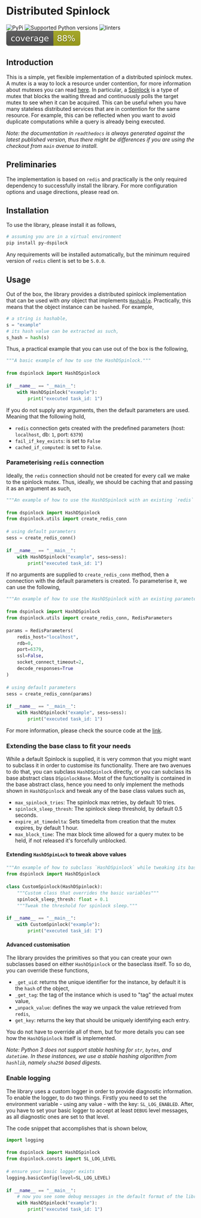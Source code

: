 # Distributed Spinlock

![PyPi](https://img.shields.io/pypi/v/py-dspinlock?style=round-square)
![Supported Python versions](https://img.shields.io/pypi/pyversions/py-dspinlock?style=round-square)
![linters](https://github.com/andylamp/py-dspinlock/actions/workflows/lint.yml/badge.svg)
![coverage](../coverage.svg)

## Introduction

This is a simple, yet flexible implementation of a distributed spinlock mutex. A mutex is a way to lock a resource
under contention, for more information about mutexes you can read [here][3]. In particular, a [Spinlock][4] is a type
of mutex that blocks the waiting thread and continuously polls the target mutex to see when it can be acquired. This
can be useful when you have many stateless distributed services that are in contention for the same resource. For
example, this can be reflected when you want to avoid duplicate computations while a query is already being executed.

*Note: the documentation in `readthedocs` is always generated against the latest published version, thus there might
be differences if you are using the checkout from `main` avenue to install.*

## Preliminaries

The implementation is based on `redis` and practically is the only required dependency to successfully install the
library. For more configuration options and usage directions, please read on.

## Installation

To use the library, please install it as follows,

```bash
# assuming you are in a virtual environment
pip install py-dspilock
```

Any requirements will be installed automatically, but the minimum required version of `redis` client is set to
be `5.0.0`.

## Usage

Out of the box, the library provides a distributed spinlock implementation that can be used with _any_ object that
implements [`Hashable`][1]. Practically, this means that the object instance can be `hash`ed. For example,

```python
# a string is hashable,
s = "example"
# its hash value can be extracted as such,
s_hash = hash(s)
```

Thus, a practical example that you can use out of the box is the following,

```python
"""A basic example of how to use the HashDSpinlock."""

from dspinlock import HashDSpinlock

if __name__ == "__main__":
    with HashDSpinlock("example"):
        print("executed task_id: 1")
```

If you do not supply any arguments, then the default parameters are used. Meaning that the following hold,

- `redis` connection gets created with the predefined parameters (host: `localhost`, db: `1`, port: `6379`)
- `fail_if_key_exists`: is set to `False`
- `cached_if_computed`: is set to `False`.

### Parameterising `redis` connection

Ideally, the `redis` connection should not be created for every call we make to the spinlock mutex. Thus, ideally,
we should be caching that and passing it as an argument as such,

```python
"""An example of how to use the HashDSpinlock with an existing `redis` connection."""

from dspinlock import HashDSpinlock
from dspinlock.utils import create_redis_conn

# using default parameters
sess = create_redis_conn()

if __name__ == "__main__":
    with HashDSpinlock("example", sess=sess):
        print("executed task_id: 1")
```

If no arguments are supplied to `create_redis_conn` method, then a connection with the default parameters is created.
To parameterise it, we can use the following,

```python
"""An example of how to use the HashDSpinlock with an existing parameterised `redis` connection."""

from dspinlock import HashDSpinlock
from dspinlock.utils import create_redis_conn, RedisParameters

params = RedisParameters(
    redis_host="localhost",
    rdb=0,
    port=6379,
    ssl=False,
    socket_connect_timeout=2,
    decode_responses=True
)

# using default parameters
sess = create_redis_conn(params)

if __name__ == "__main__":
    with HashDSpinlock("example", sess=sess):
        print("executed task_id: 1")
```

For more information, please check the source code at the [link][2].

### Extending the base class to fit your needs

While a default Spinlock is supplied, it is very common that you might want to subclass it in order to customise
its functionality. There are two avenues to do that, you can subclass `HashDSpinlock` directly, or you can
subclass its base abstract class `DSpinlockBase`. Most of the functionality is contained in the base abstract class,
hence you need to only implement the methods shown in `HashDSpinlock` and tweak any of the base class values such as,

- `max_spinlock_tries`: The spinlock max retries, by default 10 tries.
- `spinlock_sleep_thresh`: The spinlock sleep threshold, by default 0.5 seconds.
- `expire_at_timedelta`: Sets timedelta from creation that the mutex expires, by default 1 hour.
- `max_block_time`: The max block time allowed for a query mutex to be held, if not released it's forcefully unblocked.

#### Extending `HashDSpinLock` to tweak above values

```python
"""An example of how to subclass `HashDSpinlock` while tweaking its base attributes."""
from dspinlock import HashDSpinlock

class CustomSpinlock(HashDSpinlock):
    """Custom class that overrides the basic variables"""
    spinlock_sleep_thresh: float = 0.1
    """Tweak the threshold for spinlock sleep."""

if __name__ == "__main__":
    with CustomSpinlock("example"):
        print("executed task_id: 1")
```

#### Advanced customisation

The library provides the primitives so that you can create your own subclasses based on either `HashDSpinlock` or the
baseclass itself. To so do, you can override these functions,

- `_get_uid`: returns the unique identifier for the instance, by default it is the `hash` of the object,
- `_get_tag`: the tag of the instance which is used to "tag" the actual mutex value,
- _`unpack_value`: defines the way we unpack the value retrieved from `redis`,
- `get_key`: returns the key that should be uniquely identifying each entry.

You do not have to override all of them, but for more details you can see how the `HashDSpinlock` itself is
implemented.

*Note: Python 3 does not support stable hashing for `str`, `bytes`, and `datetime`. In these instances, we use a stable
hashing algorithm from `hashlib`, namely `sha256` based digests.*

### Enable logging

The library uses a custom logger in order to provide diagnostic information. To enable the logger, to do two things.
Firstly you need to set the environment variable - using any value - with the key: `SL_LOG_ENABLED`. After, you have
to set your basic logger to accept at least `DEBUG` level messages, as all diagnostic ones are set to that level.

The code snippet that accomplishes that is shown below,

```python
import logging

from dspinlock import HashDSpinlock
from dspinlock.consts import SL_LOG_LEVEL

# ensure your basic logger exists
logging.basicConfig(level=SL_LOG_LEVEL)

if __name__ == "__main__":
    # now you see some debug messages in the default format of the library.
    with HashDSpinlock("example"):
        print("executed task_id: 1")
```

[1]: https://docs.python.org/3/library/collections.abc.html?highlight=hashable#collections.abc.Hashable
[2]: https://github.com/andylamp/py-dspinlock/blob/main/dspinlock/utils.py
[3]: https://en.wikipedia.org/wiki/Lock_(computer_science)
[4]: https://en.wikipedia.org/wiki/Spinlock
